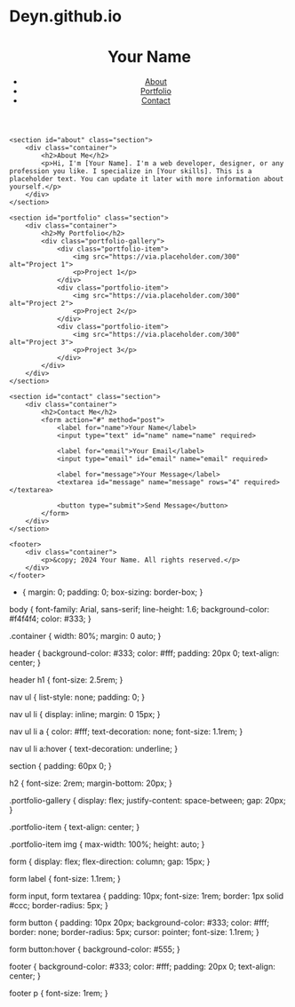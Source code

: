 # Deyn.github.io

<!DOCTYPE html>
<html lang="en">
<head>
    <meta charset="UTF-8">
    <meta name="viewport" content="width=device-width, initial-scale=1.0">
    <meta http-equiv="X-UA-Compatible" content="ie=edge">
    <title>Your Name - Portfolio</title>
    <link rel="stylesheet" href="styles.css">
</head>
<body>
    <header>
        <div class="container">
            <h1>Your Name</h1>
            <nav>
                <ul>
                    <li><a href="#about">About</a></li>
                    <li><a href="#portfolio">Portfolio</a></li>
                    <li><a href="#contact">Contact</a></li>
                </ul>
            </nav>
        </div>
    </header>

    <section id="about" class="section">
        <div class="container">
            <h2>About Me</h2>
            <p>Hi, I'm [Your Name]. I'm a web developer, designer, or any profession you like. I specialize in [Your skills]. This is a placeholder text. You can update it later with more information about yourself.</p>
        </div>
    </section>

    <section id="portfolio" class="section">
        <div class="container">
            <h2>My Portfolio</h2>
            <div class="portfolio-gallery">
                <div class="portfolio-item">
                    <img src="https://via.placeholder.com/300" alt="Project 1">
                    <p>Project 1</p>
                </div>
                <div class="portfolio-item">
                    <img src="https://via.placeholder.com/300" alt="Project 2">
                    <p>Project 2</p>
                </div>
                <div class="portfolio-item">
                    <img src="https://via.placeholder.com/300" alt="Project 3">
                    <p>Project 3</p>
                </div>
            </div>
        </div>
    </section>

    <section id="contact" class="section">
        <div class="container">
            <h2>Contact Me</h2>
            <form action="#" method="post">
                <label for="name">Your Name</label>
                <input type="text" id="name" name="name" required>

                <label for="email">Your Email</label>
                <input type="email" id="email" name="email" required>

                <label for="message">Your Message</label>
                <textarea id="message" name="message" rows="4" required></textarea>

                <button type="submit">Send Message</button>
            </form>
        </div>
    </section>

    <footer>
        <div class="container">
            <p>&copy; 2024 Your Name. All rights reserved.</p>
        </div>
    </footer>
</body>
</html>


* {
    margin: 0;
    padding: 0;
    box-sizing: border-box;
}

body {
    font-family: Arial, sans-serif;
    line-height: 1.6;
    background-color: #f4f4f4;
    color: #333;
}

.container {
    width: 80%;
    margin: 0 auto;
}

header {
    background-color: #333;
    color: #fff;
    padding: 20px 0;
    text-align: center;
}

header h1 {
    font-size: 2.5rem;
}

nav ul {
    list-style: none;
    padding: 0;
}

nav ul li {
    display: inline;
    margin: 0 15px;
}

nav ul li a {
    color: #fff;
    text-decoration: none;
    font-size: 1.1rem;
}

nav ul li a:hover {
    text-decoration: underline;
}

section {
    padding: 60px 0;
}

h2 {
    font-size: 2rem;
    margin-bottom: 20px;
}

.portfolio-gallery {
    display: flex;
    justify-content: space-between;
    gap: 20px;
}

.portfolio-item {
    text-align: center;
}

.portfolio-item img {
    max-width: 100%;
    height: auto;
}

form {
    display: flex;
    flex-direction: column;
    gap: 15px;
}

form label {
    font-size: 1.1rem;
}

form input,
form textarea {
    padding: 10px;
    font-size: 1rem;
    border: 1px solid #ccc;
    border-radius: 5px;
}

form button {
    padding: 10px 20px;
    background-color: #333;
    color: #fff;
    border: none;
    border-radius: 5px;
    cursor: pointer;
    font-size: 1.1rem;
}

form button:hover {
    background-color: #555;
}

footer {
    background-color: #333;
    color: #fff;
    padding: 20px 0;
    text-align: center;
}

footer p {
    font-size: 1rem;
}
